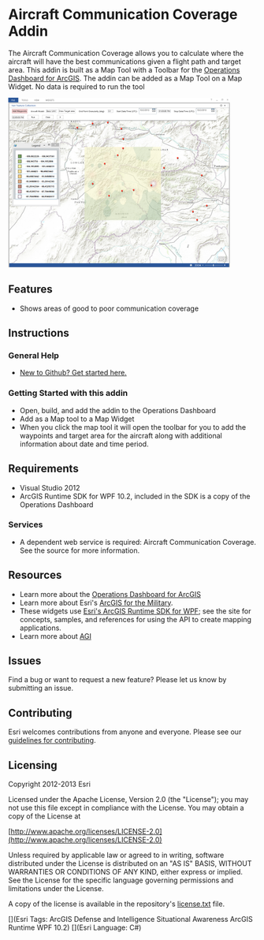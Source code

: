 # Aircraft Communication Coverage Addin

The Aircraft Communication Coverage allows you to calculate where the aircraft will have the best communications given a flight path and target area.  This addin is built as a Map Tool with a Toolbar for the [Operations Dashboard for ArcGIS](http://resources.arcgis.com/en/operations-dashboard/).  The addin can be added as a Map Tool on a Map Widget.  No data is required to run the tool

![Image of Operations Dashboard]( Screenshot.PNG "solutions-widgets-wpf")

## Features

* Shows areas of good to poor communication coverage

## Instructions

### General Help

* [New to Github? Get started here.](http://htmlpreview.github.com/?https://github.com/Esri/esri.github.com/blob/master/help/esri-getting-to-know-github.html)

### Getting Started with this addin
* Open, build, and add the addin to the Operations Dashboard
* Add as a Map tool to a Map Widget
* When you click the map tool it will open the toolbar for you to add the waypoints and target area for the aircraft along with additional information about date and time period.

## Requirements

* Visual Studio 2012
* ArcGIS Runtime SDK for WPF 10.2, included in the SDK is a copy of the Operations Dashboard
 
### Services

* A dependent web service is required: Aircraft Communication Coverage. See the source for more information.

## Resources

* Learn more about the [Operations Dashboard for ArcGIS](http://resources.arcgis.com/en/operations-dashboard/)
* Learn more about Esri's [ArcGIS for the Military](http://solutions.arcgis.com/military/).
* These widgets use [Esri's ArcGIS Runtime SDK for WPF](http://resources.arcgis.com/en/communities/runtime-wpf/);
see the site for concepts, samples, and references for using the API to create mapping applications.
* Learn more about [AGI](http://www.agi.com/default.aspx)

## Issues

Find a bug or want to request a new feature?  Please let us know by submitting an issue.

## Contributing

Esri welcomes contributions from anyone and everyone. Please see our [guidelines for contributing](https://github.com/esri/contributing).

## Licensing

Copyright 2012-2013 Esri

Licensed under the Apache License, Version 2.0 (the "License");
you may not use this file except in compliance with the License.
You may obtain a copy of the License at

   [http://www.apache.org/licenses/LICENSE-2.0](http://www.apache.org/licenses/LICENSE-2.0)

Unless required by applicable law or agreed to in writing, software
distributed under the License is distributed on an "AS IS" BASIS,
WITHOUT WARRANTIES OR CONDITIONS OF ANY KIND, either express or implied.
See the License for the specific language governing permissions and
limitations under the License.

A copy of the license is available in the repository's
[license.txt](license.txt) file.


[](Esri Tags: ArcGIS Defense and Intelligence Situational Awareness ArcGIS Runtime WPF 10.2)
[](Esri Language: C#)